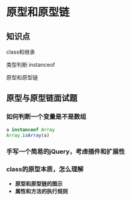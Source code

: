 # 原型和原型链

## 知识点

class和继承

类型判断 instanceof

原型和原型链

## 原型与原型链面试题

### 如何判断一个变量是不是数组

```javascript
a instanceof Array
Array.isArray(a)
```

### 手写一个简易的jQuery，考虑插件和扩展性

### class的原型本质，怎么理解

* **原型和原型链的图示**
* **属性和方法的执行规则**



